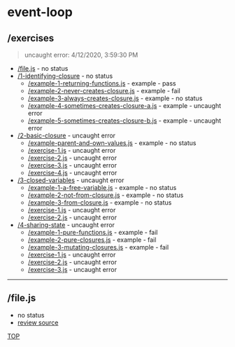 # event-loop 

## /exercises

> uncaught error: 4/12/2020, 3:59:30 PM 

* [/file.js](#filejs) - no status
* [/1-identifying-closure](./1-identifying-closure/REVIEW.md) - no status
  * [/example-1-returning-functions.js](./1-identifying-closure/REVIEW.md#example-1-returning-functionsjs) - example - pass
  * [/example-2-never-creates-closure.js](./1-identifying-closure/REVIEW.md#example-2-never-creates-closurejs) - example - fail
  * [/example-3-always-creates-closure.js](./1-identifying-closure/REVIEW.md#example-3-always-creates-closurejs) - example - no status
  * [/example-4-sometimes-creates-closure-a.js](./1-identifying-closure/REVIEW.md#example-4-sometimes-creates-closure-ajs) - example - uncaught error
  * [/example-5-sometimes-creates-closure-b.js](./1-identifying-closure/REVIEW.md#example-5-sometimes-creates-closure-bjs) - example - uncaught error
* [/2-basic-closure](./2-basic-closure/REVIEW.md) - uncaught error
  * [/example-parent-and-own-values.js](./2-basic-closure/REVIEW.md#example-parent-and-own-valuesjs) - example - no status
  * [/exercise-1.js](./2-basic-closure/REVIEW.md#exercise-1js) - uncaught error
  * [/exercise-2.js](./2-basic-closure/REVIEW.md#exercise-2js) - uncaught error
  * [/exercise-3.js](./2-basic-closure/REVIEW.md#exercise-3js) - uncaught error
  * [/exercise-4.js](./2-basic-closure/REVIEW.md#exercise-4js) - uncaught error
* [/3-closed-variables](./3-closed-variables/REVIEW.md) - uncaught error
  * [/example-1-a-free-variable.js](./3-closed-variables/REVIEW.md#example-1-a-free-variablejs) - example - no status
  * [/example-2-not-from-closure.js](./3-closed-variables/REVIEW.md#example-2-not-from-closurejs) - example - no status
  * [/example-3-from-closure.js](./3-closed-variables/REVIEW.md#example-3-from-closurejs) - example - no status
  * [/exercise-1.js](./3-closed-variables/REVIEW.md#exercise-1js) - uncaught error
  * [/exercise-2.js](./3-closed-variables/REVIEW.md#exercise-2js) - uncaught error
* [/4-sharing-state](./4-sharing-state/REVIEW.md) - uncaught error
  * [/example-1-pure-functions.js](./4-sharing-state/REVIEW.md#example-1-pure-functionsjs) - example - fail
  * [/example-2-pure-closures.js](./4-sharing-state/REVIEW.md#example-2-pure-closuresjs) - example - fail
  * [/example-3-mutating-closures.js](./4-sharing-state/REVIEW.md#example-3-mutating-closuresjs) - example - fail
  * [/exercise-1.js](./4-sharing-state/REVIEW.md#exercise-1js) - uncaught error
  * [/exercise-2.js](./4-sharing-state/REVIEW.md#exercise-2js) - uncaught error
  * [/exercise-3.js](./4-sharing-state/REVIEW.md#exercise-3js) - uncaught error

---

## /file.js

* no status
* [review source](./file.js)

[TOP](#event-loop)

